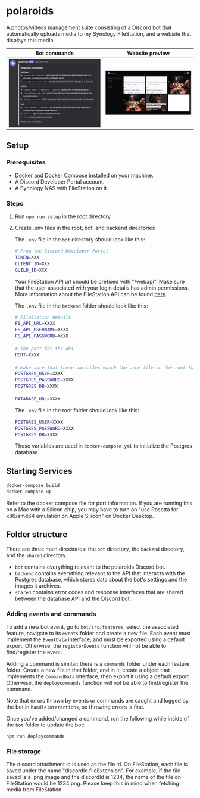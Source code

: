 # polaroids

A photos/videos management suite consisting of a Discord bot that automatically uploads
media to my Synology FileStation, and a website that displays this media.

|       Bot commands       |   Website preview   |
| :----------------------: | :-----------------: |
| ![](assets/commands.png) | ![](assets/web.png) |

## Setup

### Prerequisites

- Docker and Docker Compose installed on your machine.
- A Discord Developer Portal account.
- A Synology NAS with FileStation on it.

### Steps

1. Run `npm run setup` in the root directory

2. Create .env files in the root, bot, and backend directories

   The `.env` file in the `bot` directory should look like this:

   ```sh
   # From the Discord Developer Portal
   TOKEN=XXX
   CLIENT_ID=XXX
   GUILD_ID=XXX
   ```

   Your FileStation API url should be prefixed with "/webapi". Make sure
   that the user associated with your login details has admin permissions.
   More information about the FileStation API can be found [here](https://global.download.synology.com/download/Document/Software/DeveloperGuide/Package/FileStation/All/enu/Synology_File_Station_API_Guide.pdf).

   The `.env` file in the `backend` folder should look like this:

   ```sh
   # FileStation details
   FS_API_URL=XXXX
   FS_API_USERNAME=XXXX
   FS_API_PASSWORD=XXXX

   # The port for the API
   PORT=XXXX

   # Make sure that these variables match the .env file in the root folder.
   POSTGRES_USER=XXXX
   POSTGRES_PASSWORD=XXXX
   POSTGRES_DB=XXXX

   DATABASE_URL=XXXX
   ```

   The `.env` file in the root folder should look like this:

   ```sh
   POSTGRES_USER=XXXX
   POSTGRES_PASSWORD=XXXX
   POSTGRES_DB=XXXX
   ```

   These variables are used in `docker-compose.yml` to initialize the Postgres database.

## Starting Services

```bash
docker-compose build
docker-compose up
```

Refer to the docker compose file for port information. If you are running this
on a Mac with a Silicon chip, you may have to turn on "use Rosetta for x86/amd64
emulation on Apple Silicon" on Docker Desktop.

## Folder structure

There are three main directories: the `bot` directory, the `backend` directory, and the
`shared` directory.

- `bot` contains everything relevant to the polaroids Discord bot.
- `backend` contains everything relevant to the API that interacts with the
  Postgres database, which stores data about the bot's settings and the images
  it archives.
- `shared` contains error codes and response interfaces that are shared between
  the database API and the Discord bot.

### Adding events and commands

To add a new bot event, go to `bot/src/features`, select the associated
feature, navigate to its `events` folder and create a new file. Each event
must implement the `EventData` interface, and must be exported using a default
export. Otherwise, the `registerEvents` function will not be able to
find/register the event.

Adding a command is similar: there is a `commands` folder under each feature
folder. Create a new file in that folder, and in it, create a object that
implements the `CommandData` interface, then export it using a default export.
Otherwise, the `deploycommands` function will not be able to find/register the
command.

Note that errors thrown by events or commands are caught and logged by the bot
in `handleInteractions`, so throwing errors is fine.

Once you've added/changed a command, run the following while inside of the `bot`
folder to update the bot:

```
npm run deploycommands
```

### File storage

The discord attachment id is used as the file id. On FileStation, each file is
saved under the name "discordId.fileExtension". For example, if the file saved
is a .png image and the discordId is 1234, the name of the file on FileStation
would be 1234.png. Please keep this in mind when fetching media from
FileStation.
